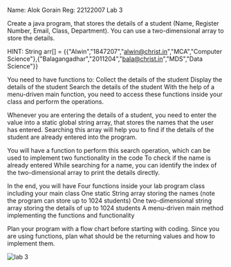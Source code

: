 Name: Alok Gorain
 Reg: 22122007
 Lab 3

 Create a java program, that stores the details of a student (Name, Register Number, Email, Class, Department).
You can use a two-dimensional array to store the details.

HINT: String arr[] = {{"Alwin","1847207","alwin@christ.in","MCA","Computer Science"},{"Balagangadhar","2011204","bala@christ.in","MDS","Data Science"}}

You need to have functions to:
     Collect the details of the student
     Display the details of the student
     Search the details of the student
With the help of a menu-driven main function, you need to access these functions inside your class and perform the operations.

Whenever you are entering the details of a student, you need to enter the value into a static global string array, that stores the names that the user has entered. Searching this array will help you to find if the details of the student are already entered into the program.

You will have a function to perform this search operation, which can be used to implement two functionality in the code
     To check if the name is already entered
     While searching for a name, you can identify the index of the two-dimensional array to print the details directly.

In the end, you will have
     Four functions inside your lab program class including your main class
     One static String array storing the names (note the program can store up to 1024 students)
     One two-dimensional string array storing the details of up to 1024 students
     A menu-driven main method implementing the functions and functionality

Plan your program with a flow chart before starting with coding.
Since you are using functions, plan what should be the returning values and how to implement them.

![lab 3](https://github.com/alok-gorain/22122007-MDS273L-JAVA/assets/118044876/1d710101-e8d6-40f8-af5a-09f267d1dd7d)


